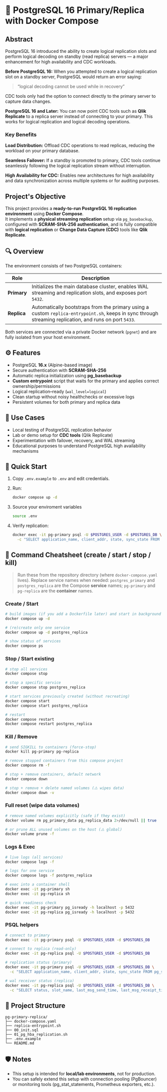 # 🐘 PostgreSQL 16 Primary/Replica with Docker Compose

## Abstract
PostgreSQL 16 introduced the ability to create logical replication slots and perform logical decoding on standby (read replica) servers — a major enhancement for high availability and CDC workloads.

**Before PostgreSQL 16:** When you attempted to create a logical replication slot on a standby server, PostgreSQL would return an error saying:

> “logical decoding cannot be used while in recovery”

CDC tools only had the option to connect directly to the primary server to capture data changes.

**PostgreSQL 16 and Later:** You can now point CDC tools such as **Qlik Replicate** to a replica server instead of connecting to your primary. This works for logical replication and logical decoding operations.

### Key Benefits

**Load Distribution:** Offload CDC operations to read replicas, reducing the workload on your primary database.

**Seamless Failover:** If a standby is promoted to primary, CDC tools continue seamlessly following the logical replication stream without interruption.

**High Availability for CDC:** Enables new architectures for high availability and data synchronization across multiple systems or for auditing purposes.

## Project's Objective

This project provides a **ready-to-run PostgreSQL 16 replication environment** using **Docker Compose**.  
It implements a **physical streaming replication** setup via `pg_basebackup`, configured with **SCRAM-SHA-256 authentication**, and is fully compatible with **logical replication** or **Change Data Capture (CDC)** tools like **Qlik Replicate**.

## 🔍 Overview

The environment consists of two PostgreSQL containers:

| Role | Description |
|------|--------------|
| **Primary** | Initializes the main database cluster, enables WAL streaming and replication slots, and exposes port `5432`. |
| **Replica** | Automatically bootstraps from the primary using a custom `replica-entrypoint.sh`, keeps in sync through streaming replication, and runs on port `5433`. |

Both services are connected via a private Docker network (`pgnet`) and are fully isolated from your host environment.

## ⚙️ Features

- PostgreSQL **16.x** (Alpine-based image)  
- Secure authentication with **SCRAM-SHA-256**  
- Automatic replica initialization using **pg_basebackup**  
- **Custom entrypoint** script that waits for the primary and applies correct ownership/permissions  
- Logical replication–ready (`wal_level=logical`)  
- Clean startup without noisy healthchecks or excessive logs  
- Persistent volumes for both primary and replica data  

## 🧮 Use Cases

- Local testing of PostgreSQL replication behavior  
- Lab or demo setup for **CDC tools** (Qlik Replicate)  
- Experimentation with failover, recovery, and WAL streaming  
- Educational purposes to understand PostgreSQL high availability mechanisms  

## 🚀 Quick Start

1. Copy `.env.example` to `.env` and edit credentials.
2. Run:
   ```bash
   docker compose up -d
   ```
3. Source your enviroment variables
   ```bash
   source .env
   ```

4. Verify replication:
   ```bash
   docker exec -it pg-primary psql -U $POSTGRES_USER -d $POSTGRES_DB \
     -c "SELECT application_name, client_addr, state, sync_state FROM pg_stat_replication;"
   ```

## 🥪 Command Cheatsheet (create / start / stop / kill)

> Run these from the repository directory (where `docker-compose.yaml` lives). Replace service names when needed: `postgres_primary` and `postgres_replica` are the Compose **service** names; `pg-primary` and `pg-replica` are the **container** names.

### Create / Start
```bash
# build images (if you add a Dockerfile later) and start in background
docker compose up -d

# (re)create only one service
docker compose up -d postgres_replica

# show status of services
docker compose ps
```

### Stop / Start existing
```bash
# stop all services
docker compose stop

# stop a specific service
docker compose stop postgres_replica

# start services previously created (without recreating)
docker compose start
docker compose start postgres_replica

# restart
docker compose restart
docker compose restart postgres_replica
```

### Kill / Remove
```bash
# send SIGKILL to containers (force-stop)
docker kill pg-primary pg-replica

# remove stopped containers from this compose project
docker compose rm -f

# stop + remove containers, default network
docker compose down

# stop + remove + delete named volumes (⚠️ wipes data)
docker compose down -v
```

### Full reset (wipe data volumes)
```bash
# remove named volumes explicitly (safe if they exist)
docker volume rm pg_primary_data pg_replica_data 2>/dev/null || true

# or prune ALL unused volumes on the host (⚠️ global)
docker volume prune -f
```

### Logs & Exec
```bash
# live logs (all services)
docker compose logs -f

# logs for one service
docker compose logs -f postgres_replica

# exec into a container shell
docker exec -it pg-primary sh
docker exec -it pg-replica sh

# quick readiness check
docker exec -it pg-primary pg_isready -h localhost -p 5432
docker exec -it pg-replica pg_isready -h localhost -p 5432
```

### PSQL helpers
```bash
# connect to primary
docker exec -it pg-primary psql -U $POSTGRES_USER -d $POSTGRES_DB

# connect to replica (read-only)
docker exec -it pg-replica psql -U $POSTGRES_USER -d $POSTGRES_DB

# replication status (primary)
docker exec -it pg-primary psql -U $POSTGRES_USER -d $POSTGRES_DB \
  -c "SELECT application_name, client_addr, state, sync_state FROM pg_stat_replication;"

# wal receiver status (replica)
docker exec -it pg-replica psql -U $POSTGRES_USER -d $POSTGRES_DB \
  -c "SELECT status, slot_name, last_msg_send_time, last_msg_receipt_time FROM pg_stat_wal_receiver;"
```

## 📂 Project Structure

```
pg-primary-replica/
├── docker-compose.yaml
├── replica-entrypoint.sh
├── 00_init.sql
├── 01_pg_hba_replication.sh
├── .env.example
└── README.md
```

## 🛡️ Notes

- This setup is intended for **local/lab environments**, not for production.  
- You can safely extend this setup with connection pooling (PgBouncer) or monitoring tools (pg_stat_statements, Prometheus exporters, etc.).

